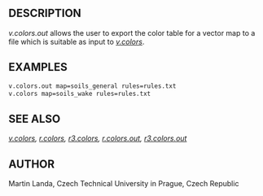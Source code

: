 ## DESCRIPTION

*v.colors.out* allows the user to export the color table for a vector
map to a file which is suitable as input to *[v.colors](v.colors.md)*.

## EXAMPLES

```sh
v.colors.out map=soils_general rules=rules.txt
v.colors map=soils_wake rules=rules.txt
```

## SEE ALSO

*[v.colors](v.colors.md), [r.colors](r.colors.md),
[r3.colors](r3.colors.md), [r.colors.out](r.colors.out.md),
[r3.colors.out](r3.colors.out.md)*

## AUTHOR

Martin Landa, Czech Technical University in Prague, Czech Republic
